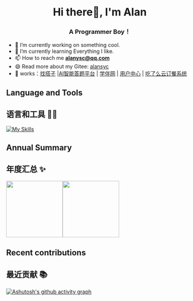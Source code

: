 <h1 align="center">Hi there👋, I'm Alan</h1>
<h3 align="center">A Programmer Boy！</h3>

- 🔭 I’m currently working on something cool.
- 🌱 I’m currently learning Everything I like.
- 📫 How to reach me **alanysc@qq.com**
- 😄 Read more about my Gitee: [alansyc](https://gitee.com/alanysc)
- 🏡 works：<a href="https://github.com/AlanYsc6/dazi-finder" target="_blank">找搭子</a> |<a href="https://github.com/AlanYsc6/ai-answer" target="_blank">AI智能答题平台</a> | <a href="https://github.com/AlanYsc6/lovefinder-backend-master" target="_blank">学伴网</a> | <a href="https://github.com/AlanYsc6/user-center" target="_blank">用户中心</a> | <a href="https://github.com/AlanYsc6/sky-take-out" target="_blank">吃了么云订餐系统</a>

## Language and Tools
## 语言和工具 👨‍💻

[![My Skills](https://skillicons.dev/icons?i=java,mysql,spring,idea,maven,git,vue,react,webstorm,linux,python,pycharm)](https://skillicons.dev)

## Annual Summary
## 年度汇总 ✨

<img align="" height="152px" src="https://github-readme-stats.vercel.app/api?username=AlanYsc6&hide_title=true&hide_border=true&show_icons=true&include_all_commits=true&line_height=21&bg_color=0,EC6C6C,FFD479,FFFC79,73FA79&theme=graywhite&locale=cn" /><img align="" height="152px" src="https://github-readme-stats.vercel.app/api/top-langs/?username=AlanYsc6&hide_title=true&hide_border=true&layout=compact&bg_color=0,73FA79,73FDFF,D783FF&theme=graywhite&locale=cn" />

## Recent contributions
## 最近贡献 📚 

[![Ashutosh's github activity graph](https://github-readme-activity-graph.vercel.app/graph?username=AlanYsc6&theme=dracula&height=260&days=30&radius=10)](https://github.com/ashutosh00710/github-readme-activity-graph)
